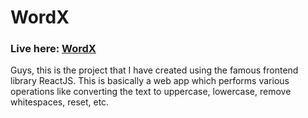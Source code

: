 # WordX 
### Live here: [WordX](https://wordxbydp.netlify.app/)
Guys, this is the project that I have created using the famous frontend library ReactJS. This is basically a web app which performs various operations like converting the text to uppercase, lowercase, remove whitespaces, reset, etc.
